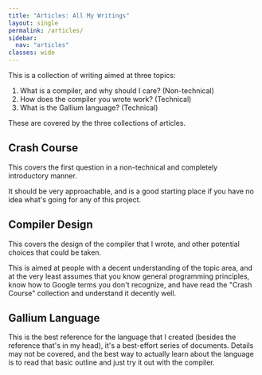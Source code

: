 ```yaml
---
title: "Articles: All My Writings"
layout: single
permalink: /articles/
sidebar:
  nav: "articles"
classes: wide
---
```


This is a collection of writing aimed at three topics:

1. What is a compiler, and why should I care? (Non-technical)
2. How does the compiler you wrote work? (Technical)
3. What is the Gallium language? (Technical)

These are covered by the three collections of articles.

## Crash Course

This covers the first question in a non-technical and completely introductory manner.

It should be very approachable, and is a good starting place if you have no idea what's going 
for any of this project.

## Compiler Design

This covers the design of the compiler that I wrote, and other potential choices that could
be taken. 

This is aimed at people with a decent understanding of the topic area, and at the very least
assumes that you know general programming principles, know how to Google terms you don't recognize,
and have read the "Crash Course" collection and understand it decently well.

## Gallium Language

This is the best reference for the language that I created (besides the reference that's in my head),
it's a best-effort series of documents. Details may not be covered, and the best way to actually
learn about the language is to read that basic outline and just try it out with the compiler.